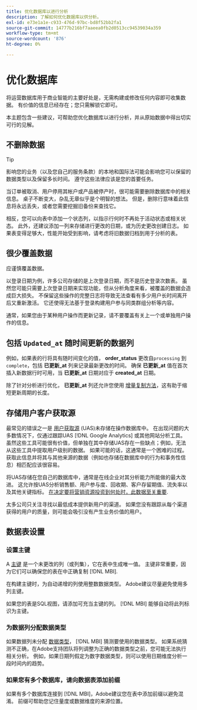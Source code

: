 ```yaml
---
title: 优化数据库以进行分析
description: 了解如何优化数据库以供分析。
exl-id: e73e1a1e-c933-476d-97bc-bd8f52bb2fa1
source-git-commit: 14777b216bf7aaeea0fb2d0513cc94539034a359
workflow-type: tm+mt
source-wordcount: '876'
ht-degree: 0%

---
```


# 优化数据库

将运营数据库用于商业智能的主要好处是，无需构建或修改任何内容即可收集数据。 有价值的信息已经存在；您只需解锁它即可。

本主题包含一些建议，可帮助您优化数据库以进行分析，并从原始数据中得出切实可行的见解。

## 不删除数据

>[!TIP]
>
>影响您的业务（以及您自己的服务条款）的本地和国际法可能会影响您可以保留的数据类型以及保留多长时间。 遵守这些法律应该是您的首要任务。

当订单被取消、用户停用其帐户或产品被停产时，很可能需要删除数据库中的相关信息。 桌子不断变大，杂乱无章似乎是个明智的想法。 但是，删除行意味着此信息将永远丢失，或者您需要挖掘旧备份来查找它。

相反，您可以向表中添加一个状态列，以指示行何时不再处于活动状态或相关状态。 此外，还建议添加一列来存储进行更改的日期，或为历史更改创建日志。 如果表变得足够大，性能开始受到影响，请考虑将旧数据归档到用于分析的表。

## 很少覆盖数据

应谨慎覆盖数据。

以登录日期为例，许多公司存储的是上次登录日期，而不是历史登录次数表。 虽然您可能只需要上次登录日期来实现功能，但从分析角度来看，被覆盖的数据会造成巨大损失。 不保留这些操作的完整日志将导致无法查看有多少用户长时间离开后又重新激活。 它还使得无法基于登录构建用户参与同类群组分析等内容。

通常，如果您由于某种用户操作而更新记录，请不要覆盖有关上一个或单独用户操作的信息。

## 包括 `Updated_at` 随时间更新的数据列

例如，如果表的行将具有随时间变化的值， **order\_status** 更改自`processing` 到 `complete`，包括 **已更新\_at** 列来记录最新更改的时间。 确保 **已更新\_at** 值在首次插入新数据行时可用，当 **已更新\_at** 日期对应于 **created\_at** 日期。

除了针对分析进行优化， **已更新\_at** 列还允许您使用 [增量复制方法](../data-analyst/data-warehouse-mgr/cfg-replication-methods.md)，这有助于缩短更新周期的长度。

## 存储用户客户获取源

最常见的错误之一是 [用户获取源](../data-analyst/analysis/google-track-user-acq.md) (UAS)未存储在操作数据库中。 在出现问题的大多数情况下，仅通过跟踪UAS [!DNL Google Analytics] 或其他网站分析工具。 虽然这些工具可能很有价值，但单独在其中存储UAS存在一些缺点；例如，无法从这些工具中提取用户级别的数据。 如果可能的话，这通常是一个困难的过程。 获取此信息并将其与其他来源的数据（例如也存储在数据库中的行为和事务性信息）相匹配应该很容易。

将UAS存储在您自己的数据库中，通常是在线企业对其分析能力所能做的最大改进。 这允许按UAS分析销售额、用户参与度、回收期、客户存留期值、流失率以及其他关键指标。 [在决定要将营销资源投资到何处时，此数据至关重要](../data-analyst/analysis/most-value-source-channel.md).

太多公司只关注寻找以最低成本提供新用户的渠道。 如果您没有跟踪从每个渠道获得的用户的质量，则可能会吸引没有产生业务价值的用户。

## 数据表设置

### 设置主键

A [主键](https://en.wikipedia.org/wiki/Unique_key) 是一个未更改的列（或列集），它在表中生成唯一值。 主键非常重要，因为它们可以确保您的表在中正确复制 [!DNL MBI].

在构建主键时，为自动递增的列使用整数数据类型。 Adobe建议尽量避免使用多列主键。

如果您的表是SQL视图，请添加可充当主键的列。 [!DNL MBI] 能够自动将此列标识为主键。

### 为数据列分配数据类型

如果数据列未分配 [数据类型](https://en.wikipedia.org/wiki/Data_type)， [!DNL MBI] 猜测要使用的数据类型。 如果系统猜测不正确，在Adobe支持团队将列调整为正确的数据类型之前，您可能无法执行相关分析。 例如，如果日期列假定为数字数据类型，则可以使用日期维度分析一段时间内的趋势。

### 如果您有多个数据库，请向数据表添加前缀

如果有多个数据库连接到 [!DNL MBI]，Adobe建议您在表中添加前缀以避免混淆。 前缀可帮助您记住量度或数据维度的来源位置。
